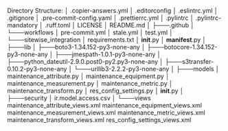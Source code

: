 Directory Structure:
│   .copier-answers.yml
│   .editorconfig
│   .eslintrc.yml
│   .gitignore
│   .pre-commit-config.yaml
│   .prettierrc.yml
│   .pylintrc
│   .pylintrc-mandatory
│   .ruff.toml
│   LICENSE
│   README.md
│
├───.github
│   └───workflows
│           pre-commit.yml
│           stale.yml
│           test.yml
│
└───sitewise_integration
    │   requirements.txt
    │   __init__.py
    │   __manifest__.py
    │
    ├───lib
    │   ├───boto3-1.34.152-py3-none-any
    │   ├───botocore-1.34.152-py3-none-any
    │   ├───jmespath-1.0.1-py3-none-any
    │   ├───python_dateutil-2.9.0.post0-py2.py3-none-any
    │   ├───s3transfer-0.10.2-py3-none-any
    │   └───urllib3-2.2.2-py3-none-any
    │
    ├───models
    │       maintenance_attribute.py
    │       maintenance_equipment.py
    │       maintenance_measurement.py
    │       maintenance_metric.py
    │       maintenance_transform.py
    │       res_config_settings.py
    │       __init__.py
    │
    ├───security
    │       ir.model.access.csv
    │
    └───views
            maintenance_attribute_views.xml
            maintenance_equipment_views.xml
            maintenance_measurement_views.xml
            maintenance_metric_views.xml
            maintenance_transform_views.xml
            res_config_settings_views.xml
